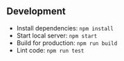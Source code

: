 ## Development

- Install dependencies: `npm install`
- Start local server: `npm start`
- Build for production: `npm run build`
- Lint code: `npm run test`
